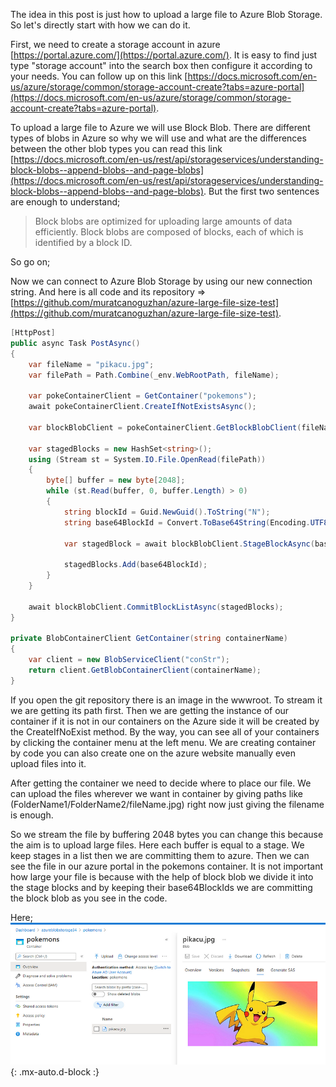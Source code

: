 The idea in this post is just how to upload a large file to Azure Blob Storage. So let's directly start with how we can do it.

First, we need to create a storage account in azure [https://portal.azure.com/](https://portal.azure.com/). It is easy to find just type "storage account" into the search box then configure it according to your needs. You can follow up on this link [https://docs.microsoft.com/en-us/azure/storage/common/storage-account-create?tabs=azure-portal](https://docs.microsoft.com/en-us/azure/storage/common/storage-account-create?tabs=azure-portal).

To upload a large file to Azure we will use Block Blob. There are different types of blobs in Azure so why we will use and what are the differences between the other blob types you can read this link [https://docs.microsoft.com/en-us/rest/api/storageservices/understanding-block-blobs--append-blobs--and-page-blobs](https://docs.microsoft.com/en-us/rest/api/storageservices/understanding-block-blobs--append-blobs--and-page-blobs). But the first two sentences are enough to understand;

> Block blobs are optimized for uploading large amounts of data efficiently. Block blobs are composed of blocks, each of which is identified by a block ID.

So go on;

Now we can connect to Azure Blob Storage by using our new connection string. And here is all code and its repository => [https://github.com/muratcanoguzhan/azure-large-file-size-test](https://github.com/muratcanoguzhan/azure-large-file-size-test).

```c#
[HttpPost]
public async Task PostAsync()
{
    var fileName = "pikacu.jpg";
    var filePath = Path.Combine(_env.WebRootPath, fileName);

    var pokeContainerClient = GetContainer("pokemons");
    await pokeContainerClient.CreateIfNotExistsAsync();

    var blockBlobClient = pokeContainerClient.GetBlockBlobClient(fileName);

    var stagedBlocks = new HashSet<string>();
    using (Stream st = System.IO.File.OpenRead(filePath))
    {
        byte[] buffer = new byte[2048];
        while (st.Read(buffer, 0, buffer.Length) > 0)
        {
            string blockId = Guid.NewGuid().ToString("N");
            string base64BlockId = Convert.ToBase64String(Encoding.UTF8.GetBytes(blockId));

            var stagedBlock = await blockBlobClient.StageBlockAsync(base64BlockId, new MemoryStream(buffer, true));

            stagedBlocks.Add(base64BlockId);
        }
    }

    await blockBlobClient.CommitBlockListAsync(stagedBlocks);
}

private BlobContainerClient GetContainer(string containerName)
{
    var client = new BlobServiceClient("conStr");
    return client.GetBlobContainerClient(containerName);
}
```

If you open the git repository there is an image in the wwwroot. To stream it we are getting its path first. Then we are getting the instance of our container if it is not in our containers on the Azure side it will be created by the CreateIfNoExist method. By the way, you can see all of your containers by clicking the container menu at the left menu. We are creating container by code you can also create one on the azure website manually even upload files into it.

After getting the container we need to decide where to place our file. We can upload the files wherever we want in container by giving paths like (FolderName1/FolderName2/fileName.jpg) right now just giving the filename is enough.

So we stream the file by buffering 2048 bytes you can change this because the aim is to upload large files. Here each buffer is equal to a stage. We keep stages in a list then we are committing them to azure. Then we can see the file in our azure portal in the pokemons container. It is not important how large your file is because with the help of block blob we divide it into the stage blocks and by keeping their base64BlockIds we are committing the block blob as you see in the code.

Here;
![Pokemon](../assets/img/pokemon-image-in-azure.png){: .mx-auto.d-block :}